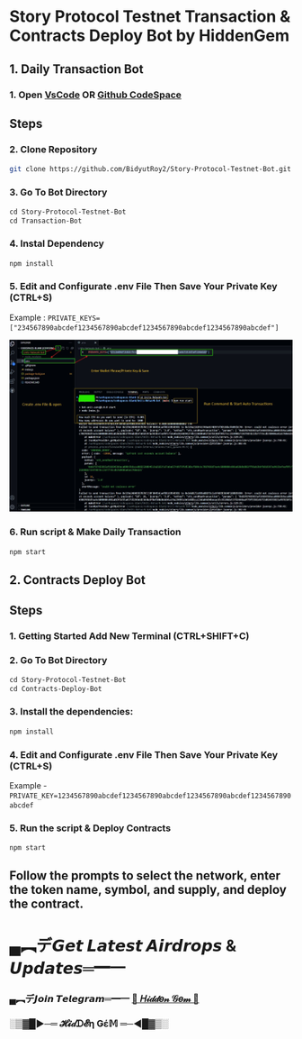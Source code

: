 # Story Protocol Testnet Transaction & Contracts Deploy Bot by HiddenGem

## 1. Daily Transaction Bot

### 1. Open [VsCode](https://code.visualstudio.com/download) OR [Github CodeSpace](https://github.com/codespaces)

## Steps

### 2. Clone Repository

```bash
git clone https://github.com/BidyutRoy2/Story-Protocol-Testnet-Bot.git
```

### 3. Go To Bot Directory
```
cd Story-Protocol-Testnet-Bot
cd Transaction-Bot
```

### 4. Instal Dependency

```bash
npm install
```

### 5. Edit and Configurate .env File Then Save Your Private Key (CTRL+S)
Example : `PRIVATE_KEYS=["234567890abcdef1234567890abcdef1234567890abcdef1234567890abcdef"]`

<p align="center">
<img src='create-env.jpg' width='900'>
</p>

### 6. Run script & Make Daily Transaction

```bash
npm start
```


## 2. Contracts Deploy Bot

## Steps

### 1. Getting Started Add New Terminal (CTRL+SHIFT+C)

### 2. Go To Bot Directory
```
cd Story-Protocol-Testnet-Bot
cd Contracts-Deploy-Bot
```

### 3. Install the dependencies:

   ```bash
   npm install
   ```
### 4. Edit and Configurate .env File Then Save Your Private Key (CTRL+S)
Example - `PRIVATE_KEY=1234567890abcdef1234567890abcdef1234567890abcdef1234567890abcdef`

### 5. Run the script & Deploy Contracts

   ```bash
   npm start
   ```

## Follow the prompts to select the network, enter the token name, symbol, and supply, and deploy the contract.


# ▄︻デ𝙂𝙚𝙩 𝙇𝙖𝙩𝙚𝙨𝙩 𝘼𝙞𝙧𝙙𝙧𝙤𝙥𝙨 & 𝙐𝙥𝙙𝙖𝙩𝙚𝙨═━一

### ▄︻デ𝙅𝙤𝙞𝙣 𝙏𝙚𝙡𝙚𝙜𝙧𝙖𝙢═━一 [🎀  𝐻𝒾𝒹𝒹𝑒𝓃 𝒢𝑒𝓂  🎀](https://t.me/hiddengemnews) 

### ░▒▓█►─═  𝓗𝓲𝒹ᗪ𝓔η Ǥέ𝕄 ═─◄█▓▒░
